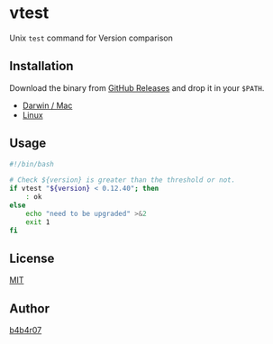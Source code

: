 vtest
=====

Unix `test` command for Version comparison

## Installation

Download the binary from [GitHub Releases][release] and drop it in your `$PATH`.

- [Darwin / Mac][release]
- [Linux][release]

## Usage

```bash
#!/bin/bash

# Check ${version} is greater than the threshold or not.
if vtest "${version} < 0.12.40"; then
    : ok
else
    echo "need to be upgraded" >&2
    exit 1
fi
```

## License

[MIT][license]

## Author

[b4b4r07][author]

[author]:  https://tellme.tokyo
[release]: https://github.com/b4b4r07/vtest/releases/latest
[license]: https://b4b4r07.mit-license.org

